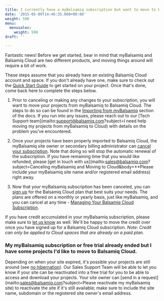 ```yaml
---
title: I currently have a myBalsamiq subscription but want to move to Balsamiq Cloud. What should I do?
date: '2015-05-09T14:46:35.000+00:00'
weight: 590
menu:
  menusales:
    weight: 590
draft: ''

---
```


Fantastic news! Before we get started, bear in mind that myBalsamiq and Balsamiq Cloud are two different products, and moving things around will require a bit of work.

These steps assume that you already have an existing Balsamiq Cloud account and space. If you don't already have one, make sure to check out the [Quick Start Guide](https://docs.balsamiq.com/cloud/intro/#quick-start-guide) to get started on your project. Once that's done, come back here to complete the steps below.

1. Prior to canceling or making any changes to your subscription, you will want to move your projects from myBalsamiq to Balsamiq Cloud. The steps to do so can be found in the [Importing from myBalsamiq](https://docs.balsamiq.com/cloud/importing/#importing-from-mybalsamiq) section of the docs. If you run into any issues, please reach out to our [Tech Support team](mailto:support@balsamiq.com?subject=I need help moving my projects from myBalsamiq to Cloud) with details on the problem you've encountered.

2. Once your projects have been properly imported to Balsamiq Cloud, the myBalsamiq site owner or secondary billing administrator can [cancel your subscription](https://support.balsamiq.com/sales/mybsubscriptions/#stopping-your-subscription). Note that doing so will stop the automatic renewal of the subscription. If you have remaining time that you would like refunded, please [get in touch with us](mailto:sales@balsamiq.com?subject=Canceling myBalsamiq and Moving to Cloud&body=**Please include your myBalsamiq site name and/or registered email address) right away.

3. Now that your myBalsamiq subscription has been canceled, you can [sign up](http://supportcloudsales.balsamiq.com/sales/cloudsubscriptions/#signing-up-for-a-subscription) for the Balsamiq Cloud plan that best suits your needs. The plans are offered on a monthly or yearly basis, just like myBalsamiq, and you can cancel at any time - [Managing Your Balsamiq Cloud Subscription](http://supportcloudsales.balsamiq.com/sales/cloudsubscriptions/).

If you have credit accumulated in your myBalsamiq subscription, please make sure to [let us know](mailto:sales@balsamiq.com) as well. We'll be happy to move the credit over once you have signed up for a Balsamiq Cloud subscription. *Note: Credit can only be applied to Cloud spaces that are already on a paid plan.*

### My myBalsamiq subscription or free trial already ended but I have some projects I'd like to move to Balsamiq Cloud.

Depending on when your site expired, it's possible your projects are still around (see [no hibernation](https://support.balsamiq.com/sales/hibernate/)). Our Sales Support Team will be able to let you know if your site can be reactivated into a free trial for you to be able to access and download your projects. Your site owner can [send in a request](mailto:sales@balsamiq.com?subject=Please reactivate my myBalsamiq site) to reactivate the site if it's still available; make sure to include the site name, subdomain or the registered site owner's email address.
